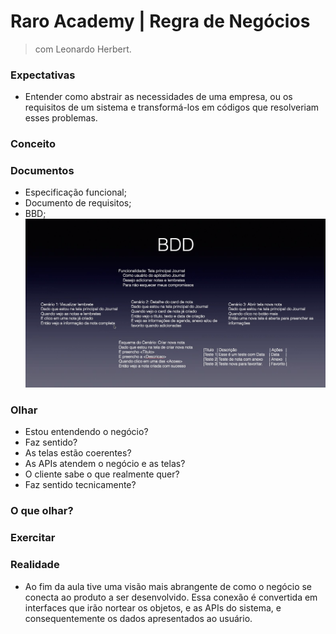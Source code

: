 # Raro Academy | Regra de Negócios
>com Leonardo Herbert.
### Expectativas
* Entender como abstrair as necessidades de uma empresa, ou os requisitos de um sistema e transformá-los em códigos que resolveriam esses problemas.
### Conceito
### Documentos
* Especificação funcional;
* Documento de requisitos;
* BBD;
![Screenshot](https://raw.githubusercontent.com/tamirfaria/regra_de_negocio/main/bdd.png)

### Olhar
* Estou entendendo o negócio?
* Faz sentido?
* As telas estão coerentes?
* As APIs atendem o negócio e as telas?
* O cliente sabe o que realmente quer?
* Faz sentido tecnicamente?
### O que olhar?
### Exercitar
### Realidade
* Ao fim da aula tive uma visão mais abrangente de como o negócio se conecta ao produto a ser desenvolvido. Essa conexão é convertida em interfaces que irão nortear os objetos, e as APIs do sistema, e consequentemente os dados apresentados ao usuário.
